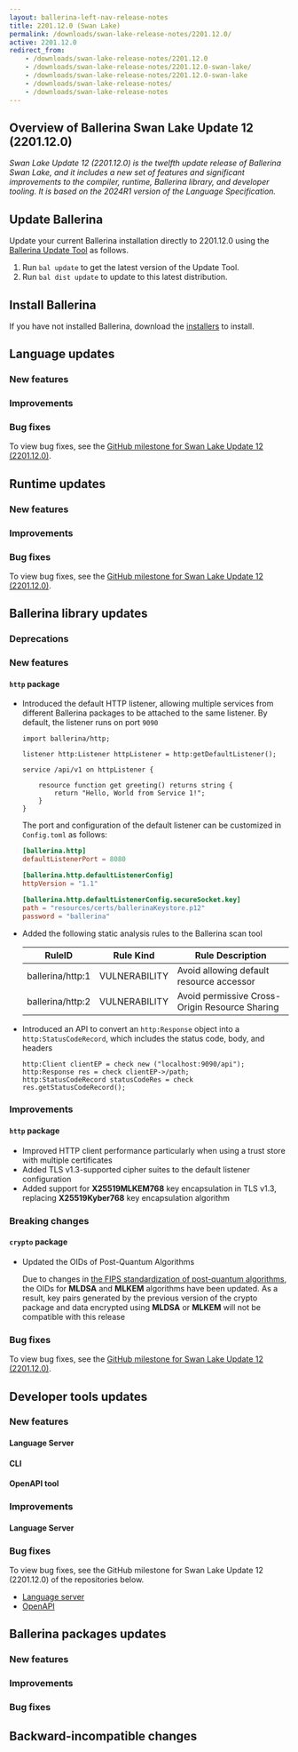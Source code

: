 ```yaml
---
layout: ballerina-left-nav-release-notes
title: 2201.12.0 (Swan Lake) 
permalink: /downloads/swan-lake-release-notes/2201.12.0/
active: 2201.12.0
redirect_from: 
    - /downloads/swan-lake-release-notes/2201.12.0
    - /downloads/swan-lake-release-notes/2201.12.0-swan-lake/
    - /downloads/swan-lake-release-notes/2201.12.0-swan-lake
    - /downloads/swan-lake-release-notes/
    - /downloads/swan-lake-release-notes
---
```


## Overview of Ballerina Swan Lake Update 12 (2201.12.0)

<em> Swan Lake Update 12 (2201.12.0) is the twelfth update release of Ballerina Swan Lake, and it includes a new set of features and significant improvements to the compiler, runtime, Ballerina library, and developer tooling. It is based on the 2024R1 version of the Language Specification.</em> 

## Update Ballerina

Update your current Ballerina installation directly to 2201.12.0 using the [Ballerina Update Tool](/learn/update-tool/) as follows.

1. Run `bal update` to get the latest version of the Update Tool.
2. Run `bal dist update` to update to this latest distribution.

## Install Ballerina

If you have not installed Ballerina, download the [installers](/downloads/#swanlake) to install.

## Language updates

### New features

### Improvements

### Bug fixes

To view bug fixes, see the [GitHub milestone for Swan Lake Update 12 (2201.12.0)](https://github.com/ballerina-platform/ballerina-lang/issues?q=is%3Aissue+label%3ATeam%2FCompilerFE+milestone%3A2201.12.0+is%3Aclosed+label%3AType%2FBug).

## Runtime updates

### New features

### Improvements

### Bug fixes

To view bug fixes, see the [GitHub milestone for Swan Lake Update 12 (2201.12.0)](https://github.com/ballerina-platform/ballerina-lang/issues?q=is%3Aissue+milestone%3A2201.12.0+label%3ATeam%2FjBallerina+label%3AType%2FBug+is%3Aclosed).

## Ballerina library updates

### Deprecations

### New features

#### `http` package

- Introduced the default HTTP listener, allowing multiple services from different Ballerina packages to be attached to the same listener. By default, the listener runs on port `9090`

  ```ballerina
  import ballerina/http;

  listener http:Listener httpListener = http:getDefaultListener();

  service /api/v1 on httpListener {

      resource function get greeting() returns string {
          return "Hello, World from Service 1!";
      }
  }
  ```

  The port and configuration of the default listener can be customized in `Config.toml` as follows:

  ```toml
  [ballerina.http]
  defaultListenerPort = 8080

  [ballerina.http.defaultListenerConfig]
  httpVersion = "1.1"

  [ballerina.http.defaultListenerConfig.secureSocket.key]
  path = "resources/certs/ballerinaKeystore.p12"
  password = "ballerina"
  ```
- Added the following static analysis rules to the Ballerina scan tool

  | RuleID           | Rule Kind     | Rule Description                                       |
  |------------------|---------------|--------------------------------------------------------|
  | ballerina/http:1 | VULNERABILITY | Avoid allowing default resource accessor               |
  | ballerina/http:2 | VULNERABILITY | Avoid permissive Cross-Origin Resource Sharing         |

- Introduced an API to convert an `http:Response` object into a `http:StatusCodeRecord`, which includes the status code, body, and headers

  ```ballerina
  http:Client clientEP = check new ("localhost:9090/api");
  http:Response res = check clientEP->/path;
  http:StatusCodeRecord statusCodeRes = check res.getStatusCodeRecord();
  ```

### Improvements

#### `http` package

- Improved HTTP client performance particularly when using a trust store with multiple certificates
- Added TLS v1.3-supported cipher suites to the default listener configuration
- Added support for **X25519MLKEM768** key encapsulation in TLS v1.3, replacing **X25519Kyber768** key encapsulation algorithm

### Breaking changes

#### `crypto` package

- Updated the OIDs of Post-Quantum Algorithms
  
  Due to changes in [the FIPS standardization of post-quantum algorithms](https://csrc.nist.gov/projects/computer-security-objects-register/algorithm-registration), the OIDs for **MLDSA** and **MLKEM** algorithms have been updated. As a result, key pairs generated by the previous version of the crypto package and data encrypted using **MLDSA** or **MLKEM** will not be compatible with this release

### Bug fixes

To view bug fixes, see the [GitHub milestone for Swan Lake Update 12 (2201.12.0)](https://github.com/ballerina-platform/ballerina-standard-library/issues?q=is%3Aclosed+is%3Aissue+milestone%3A%222201.12.0%22+label%3AType%2FBug).

## Developer tools updates

### New features

#### Language Server

#### CLI

#### OpenAPI tool

### Improvements

#### Language Server

### Bug fixes

To view bug fixes, see the GitHub milestone for Swan Lake Update 12 (2201.12.0) of the repositories below.

- [Language server](https://github.com/ballerina-platform/ballerina-lang/issues?q=is%3Aissue+label%3ATeam%2FLanguageServer+milestone%3A2201.12.0+is%3Aclosed+label%3AType%2FBug+)
- [OpenAPI](https://github.com/ballerina-platform/openapi-tools/issues?q=is%3Aissue+label%3AType%2FBug+milestone%3A%22Swan+Lake+2201.12.0%22+is%3Aclosed)

## Ballerina packages updates

### New features

### Improvements

### Bug fixes

## Backward-incompatible changes
